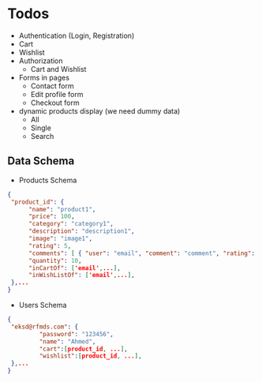 # Todos

- Authentication (Login, Registration)
- Cart
- Wishlist
- Authorization
  - Cart and Wishlist
- Forms in pages
  - Contact form
  - Edit profile form
  - Checkout form
- dynamic products display (we need dummy data)
  - All
  - Single
  - Search

## Data Schema

- Products Schema

```json
{
 "product_id": {
      "name": "product1",
      "price": 100,
      "category": "category1",
      "description": "description1",
      "image": "image1",
      "rating": 5,
      "comments": [ { "user": "email", "comment": "comment", "rating": 5 },...],
      "quantity": 10,
      "inCartOf": ['email',...], 
      "inWishListOf": ['email',...], 
 },...
}
```

- Users Schema

```json
{
 "eksd@rfmds.com": {
         "password": "123456",
         "name": "Ahmed",
         "cart":[product_id, ...],
         "wishlist":[product_id, ...],
 },...
}
```
